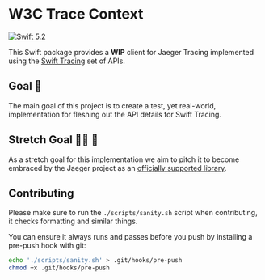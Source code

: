 # W3C Trace Context

[![Swift 5.2](https://img.shields.io/badge/Swift-5.2-ED523F.svg?style=flat)](https://swift.org/download/)

This Swift package provides a **WIP** client for Jaeger Tracing implemented using the
[Swift Tracing](https://github.com/slashmo/gsoc-swift-tracing) set of APIs.

## Goal 🥅

The main goal of this project is to create a test, yet real-world, implementation for fleshing out the API details for
Swift Tracing.

## Stretch Goal 🙆‍♀️ 🥅

As a stretch goal for this implementation we aim to pitch it to become embraced by the Jaeger project as an [officially supported library](https://www.jaegertracing.io/docs/1.19/client-libraries/#supported-libraries).

## Contributing

Please make sure to run the `./scripts/sanity.sh` script when contributing, it checks formatting and similar things.

You can ensure it always runs and passes before you push by installing a pre-push hook with git:

```sh
echo './scripts/sanity.sh' > .git/hooks/pre-push
chmod +x .git/hooks/pre-push
```
